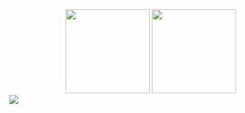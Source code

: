 <div align = "center">
<img src = "https://github-readme-stats.vercel.app/api?username=DiscordFormative&show_icons=true&theme=tokyonight" width = "% 100" height = "150px" />
<img src = "https://github-readme-stats.vercel.app/api/top-langs/?username=DiscordFormative&layout=compact&theme=tokyonight" width = "% 100" height = "150px"  />
</div>

<img src="https://github-readme-stats.vercel.app/api/top-langs/?username=DiscordFormative&hide=javascript,html,css&langs_count=8&theme=ayu-mirage"/>
